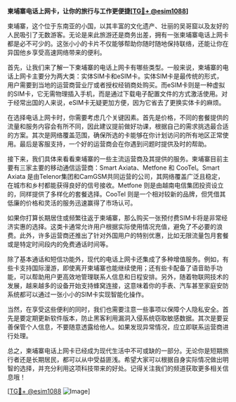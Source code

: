 **柬埔寨电话上网卡，让你的旅行与工作更便捷[[TG💪+ @esim1088](https://t.me/s/esim1088)]**

柬埔寨，这个位于东南亚的小国，以其丰富的文化遗产、壮丽的吴哥窟以及友好的人民吸引了无数游客。无论是来此旅游还是商务出差，拥有一张柬埔寨电话上网卡都是必不可少的。这张小小的卡片不仅能够帮助你随时随地保持联络，还能让你在异国他乡享受高速网络带来的便利。

首先，让我们来了解一下柬埔寨的电话上网卡有哪些类型。一般来说，柬埔寨的电话上网卡主要分为两大类：实体SIM卡和eSIM卡。实体SIM卡是最传统的形式，用户需要到当地的运营商营业厅或者授权经销商处购买。而eSIM卡则是一种虚拟的SIM卡，它无需物理插入手机，而是通过下载电子配置文件的方式激活使用。对于经常出国的人来说，eSIM卡无疑更加方便，因为它省去了更换实体卡的麻烦。

在选择电话上网卡时，你需要考虑几个关键因素。首先是价格，不同的套餐提供的流量和服务内容会有所不同，因此建议提前做好功课，根据自己的需求挑选最合适的方案。其次是网络覆盖范围，确保所选的卡能够在你计划访问的所有地区正常使用。最后是客服支持，一个好的运营商会在你遇到问题时提供及时的帮助。

接下来，我们具体来看看柬埔寨的一些主流运营商及其提供的服务。柬埔寨目前主要有三家主要的移动通信运营商：Smart Axiata、Metfone 和 CooTel。Smart Axiata 是由Telenor集团和CamGSM共同运营的公司，其网络覆盖广泛且稳定，在城市和乡村都能获得良好的信号接收。Metfone 则是由越南电信集团投资设立的，同样提供了多样化的套餐选择。CooTel 则是一个相对较新的品牌，但凭借其低廉的价格和灵活的服务迅速赢得了市场认可。

如果你打算长期居住或频繁往返于柬埔寨，那么购买一张预付费SIM卡将是非常经济实惠的选择。这类卡通常允许用户根据实际使用情况充值，避免了不必要的浪费。此外，许多运营商还推出了针对外国用户的特别优惠，比如无限流量包月套餐或是特定时间段内的免费通话时间等。

除了基本通话和短信功能外，现代的电话上网卡还集成了多种增值服务。例如，有些卡支持国际漫游，即使离开柬埔寨也能继续使用；还有些卡配备了语音助手功能，可以帮助用户更高效地管理联系人信息和日程安排。另外，随着物联网技术的发展，越来越多的设备开始支持蜂窝连接，这意味着你的手表、汽车甚至家庭安防系统都可以通过一张小小的SIM卡实现智能化操作。

当然，在享受这些便利的同时，我们也需要注意一些事项以保障个人隐私安全。首先是要定期更新软件版本，防止黑客利用漏洞入侵系统窃取敏感数据。其次是要妥善保管个人信息，不要随意透露给他人。如果发现异常情况，应立即联系运营商进行处理。

总之，柬埔寨电话上网卡已经成为现代生活中不可或缺的一部分。无论你是短期旅行者还是长期居民，都可以从中受益匪浅。希望大家可以根据自身实际情况做出明智的选择，并充分利用这项科技带来的好处。记得关注我们的频道获取更多相关信息哦！

[[TG💪+ @esim1088](https://t.me/s/esim1088) ![Image](https://i.postimg.cc/4NQfJmqS/Snipaste-2025-05-13-00-14-12.png)]